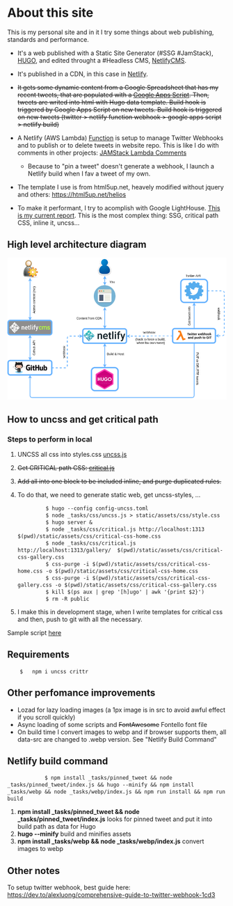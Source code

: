 # About this site

This is my personal site and in it I try some things about web publishing, standards and performance.

* It's a web published with a Static Site Generator (#SSG #JamStack), [HUGO](https://gohugo.io), and edited throught a #Headless CMS, [NetlifyCMS](https://www.netlifycms.org).

* It's published in a CDN, in this case in [Netlify](http://netlify.com).

* ~~It gets some dynamic content from a Google Spreadsheet that has my recent tweets, that are populated with a [Google Apps Script](static/gas-scripts/get-twitter.gs). Then, tweets are writed into html with Hugo data template. ~~Build hook is triggered by Google Apps Script on new tweets~~. Build hook is triggered on new tweets (twitter > netlify function webhook > google apps script > netlify build)~~

* A Netlify (AWS Lambda) [Function](tree/master/functions) is setup to manage Twitter Webhooks and to publish or to delete tweets in website repo. This is like I do with comments in other projects: [JAMStack Lambda Comments](https://github.com/davidayalas/jamstack-lambda-comments)

    * Because to "pin a tweet" doesn't generate a webhook, I launch a Netlify build when I fav a tweet of my own.

* The template I use is from html5up.net, heavely modified without jquery and others: https://html5up.net/helios

* To make it performant, I try to acomplish with Google LightHouse. [This is my current report](https://lighthouse-dot-webdotdevsite.appspot.com/lh/html?url=https://www.davidayala.eu). This is the most complex thing: SSG, critical path CSS, inline it, uncss...  

## High level architecture diagram

![architecture](content/media/personal-site.png)

## How to uncss and get critical path

### Steps to perform in local

1. UNCSS all css into styles.css [uncss.js](_tasks/css/uncss.js)
2. ~~Get CRITICAL path CSS: [critical.js](_tasks/css/critical.js)~~
3. ~~Add all into one block to be included inline, and purge duplicated rules.~~
4. To do that, we need to generate static web, get uncss-styles, ...

                $ hugo --config config-uncss.toml
                $ node _tasks/css/uncss.js > static/assets/css/style.css    
                $ hugo server &
                $ node _tasks/css/critical.js http://localhost:1313 $(pwd)/static/assets/css/critical-css-home.css
                $ node _tasks/css/critical.js http://localhost:1313/gallery/  $(pwd)/static/assets/css/critical-css-gallery.css
                $ css-purge -i $(pwd)/static/assets/css/critical-css-home.css -o $(pwd)/static/assets/css/critical-css-home.css 
                $ css-purge -i $(pwd)/static/assets/css/critical-css-gallery.css -o $(pwd)/static/assets/css/critical-css-gallery.css
                $ kill $(ps aux | grep '[h]ugo' | awk '{print $2}')
                $ rm -R public

3. I make this in development stage, when I write templates for critical css and then, push to git with all the necessary.

Sample script [here](buildcss.sh)

## Requirements

        $   npm i uncss crittr    


## Other perfomance improvements 

- Lozad for lazy loading images (a 1px image is in src to avoid awful effect if you scroll quickly)
- Async loading of some scripts and ~~FontAwesome~~ Fontello font file
- On build time I convert images to webp and if browser supports them, all data-src are changed to .webp version. See "Netlify Build Command"

## Netlify build command

                $ npm install _tasks/pinned_tweet && node _tasks/pinned_tweet/index.js && hugo --minify && npm install _tasks/webp && node _tasks/webp/index.js && npm run install && npm run build
                

1. **npm install _tasks/pinned_tweet && node _tasks/pinned_tweet/index.js** looks for pinned tweet and put it into build path as data for Hugo
2. **hugo --minify** build and minifies assets
3. **npm install _tasks/webp && node _tasks/webp/index.js** convert images to webp


## Other notes

To setup twitter webhook, best guide here: https://dev.to/alexluong/comprehensive-guide-to-twitter-webhook-1cd3